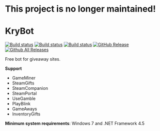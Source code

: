 # This project is no longer maintained!
# KryBot

[![Build status](https://ci.appveyor.com/api/projects/status/ag44wfy6vnmm2nhn/branch/master?svg=true&passingText=master%20-%20OK&failingText=master%20-%20Fails)](https://ci.appveyor.com/project/KriBetko/krybot/branch/master)
[![Build status](https://ci.appveyor.com/api/projects/status/ag44wfy6vnmm2nhn/branch/beta?svg=true&passingText=beta%20-%20OK&failingText=beta%20-%20Fails)](https://ci.appveyor.com/project/KriBetko/krybot/branch/beta)
[![Build status](https://ci.appveyor.com/api/projects/status/ag44wfy6vnmm2nhn/branch/dev?svg=true&passingText=dev%20-%20OK&failingText=dev%20-%20Fails)](https://ci.appveyor.com/project/KriBetko/krybot/branch/dev)
[![GitHub Release](https://img.shields.io/github/release/KriBetko/KryBot.svg?label=Latest)](https://github.com/KriBetko/KryBot/releases)
[![Github All Releases](https://img.shields.io/github/downloads/KriBetko/KryBot/total.svg?label=Downloads)](https://github.com/KriBetko/KryBot/releases)

Free bot for giveaway sites.

**Support**
* GameMiner
* SteamGifts
* SteamCompanion
* SteamPortal
* UseGamble
* PlayBlink
* GameAways
* InventoryGifts

**Minimum system requirements**: Windows 7 and .NET Framework 4.5
